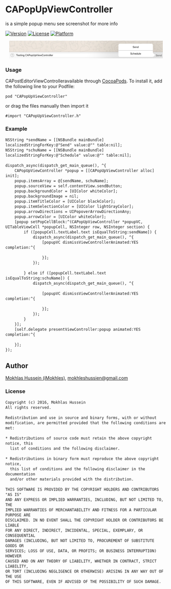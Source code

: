 # CAPopUpViewController
is a simple popup menu see screenshot for more info

[![Version](https://img.shields.io/cocoapods/v/CAPopUpViewController.svg?style=flat)](http://cocoadocs.org/docsets/CAPopUpViewController)
[![License](https://img.shields.io/cocoapods/l/CAPopUpViewController.svg?style=flat)](http://cocoadocs.org/docsets/CAPopUpViewController)
[![Platform](https://img.shields.io/cocoapods/p/CAPopUpViewController.svg?style=flat)](http://cocoadocs.org/docsets/CAPopUpViewController)

<p align="center">
  <img width="480" src="CAPopUpViewController.jpg"/>
</p>

### Usage

CAPostEditorViewControlleravailable through [CocoaPods](http://cocoapods.org). To install
it, add the following line to your Podfile:

    pod "CAPopUpViewController"
    
or drag the files manually then import it

    #import "CAPopUpViewController.h"

### Example

    NSString *sendName = [[NSBundle mainBundle] localizedStringForKey:@"Send" value:@"" table:nil];
    NSString *schuName = [[NSBundle mainBundle] localizedStringForKey:@"Schedule" value:@"" table:nil];
    
    dispatch_async(dispatch_get_main_queue(), ^{
        CAPopUpViewController *popup = [[CAPopUpViewController alloc] init];
        popup.itemsArray = @[sendName, schuName];
        popup.sourceView = self.contentView.sendButton;
        popup.backgroundColor = [UIColor whiteColor];
        popup.backgroundImage = nil;
        popup.itemTitleColor = [UIColor blackColor];
        popup.itemSelectionColor = [UIColor lightGrayColor];
        popup.arrowDirections = UIPopoverArrowDirectionAny;
        popup.arrowColor = [UIColor whiteColor];
        [popup setPopCellBlock:^(CAPopUpViewController *popupVC, UITableViewCell *popupCell, NSInteger row, NSInteger section) {
            if ([popupCell.textLabel.text isEqualToString:sendName]) {
                dispatch_async(dispatch_get_main_queue(), ^{
                    [popupVC dismissViewControllerAnimated:YES completion:^{
                        
                    }];
                });
                
            } else if ([popupCell.textLabel.text isEqualToString:schuName]) {
                dispatch_async(dispatch_get_main_queue(), ^{
                    
                    [popupVC dismissViewControllerAnimated:YES completion:^{
                        
                    }];
                });
            }
        }];
        [self.delegate presentViewController:popup animated:YES completion:^{
            
        }];
    });

## Author

[Mokhlas Hussein (iMokhles)](https://twitter.com/imokhles), [mokhleshussien@gmail.com](mailto:mokhleshussien@aol.com)

### License

    Copyright (c) 2016, Mokhlas Hussein
    All rights reserved.
    
    Redistribution and use in source and binary forms, with or without
    modification, are permitted provided that the following conditions are met:
    
    * Redistributions of source code must retain the above copyright notice, this
      list of conditions and the following disclaimer.
    
    * Redistributions in binary form must reproduce the above copyright notice,
      this list of conditions and the following disclaimer in the documentation
      and/or other materials provided with the distribution.
    
    THIS SOFTWARE IS PROVIDED BY THE COPYRIGHT HOLDERS AND CONTRIBUTORS "AS IS"
    AND ANY EXPRESS OR IMPLIED WARRANTIES, INCLUDING, BUT NOT LIMITED TO, THE
    IMPLIED WARRANTIES OF MERCHANTABILITY AND FITNESS FOR A PARTICULAR PURPOSE ARE
    DISCLAIMED. IN NO EVENT SHALL THE COPYRIGHT HOLDER OR CONTRIBUTORS BE LIABLE
    FOR ANY DIRECT, INDIRECT, INCIDENTAL, SPECIAL, EXEMPLARY, OR CONSEQUENTIAL
    DAMAGES (INCLUDING, BUT NOT LIMITED TO, PROCUREMENT OF SUBSTITUTE GOODS OR
    SERVICES; LOSS OF USE, DATA, OR PROFITS; OR BUSINESS INTERRUPTION) HOWEVER
    CAUSED AND ON ANY THEORY OF LIABILITY, WHETHER IN CONTRACT, STRICT LIABILITY,
    OR TORT (INCLUDING NEGLIGENCE OR OTHERWISE) ARISING IN ANY WAY OUT OF THE USE
    OF THIS SOFTWARE, EVEN IF ADVISED OF THE POSSIBILITY OF SUCH DAMAGE.
